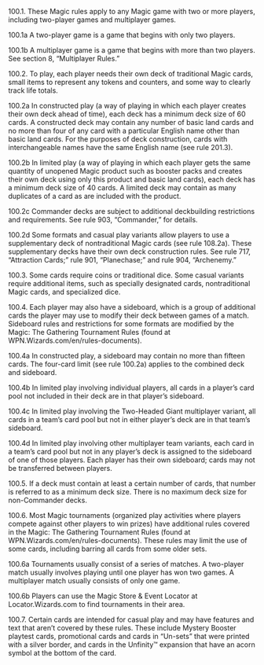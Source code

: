 100.1. These Magic rules apply to any Magic game with two or more players, including two-player games and multiplayer games.

100.1a A two-player game is a game that begins with only two players.

100.1b A multiplayer game is a game that begins with more than two players. See section 8, “Multiplayer Rules.”

100.2. To play, each player needs their own deck of traditional Magic cards, small items to represent any tokens and counters, and some way to clearly track life totals.

100.2a In constructed play (a way of playing in which each player creates their own deck ahead of time), each deck has a minimum deck size of 60 cards. A constructed deck may contain any number of basic land cards and no more than four of any card with a particular English name other than basic land cards. For the purposes of deck construction, cards with interchangeable names have the same English name (see rule 201.3).

100.2b In limited play (a way of playing in which each player gets the same quantity of unopened Magic product such as booster packs and creates their own deck using only this product and basic land cards), each deck has a minimum deck size of 40 cards. A limited deck may contain as many duplicates of a card as are included with the product.

100.2c Commander decks are subject to additional deckbuilding restrictions and requirements. See rule 903, “Commander,” for details.

100.2d Some formats and casual play variants allow players to use a supplementary deck of nontraditional Magic cards (see rule 108.2a). These supplementary decks have their own deck construction rules. See rule 717, “Attraction Cards;” rule 901, “Planechase;” and rule 904, “Archenemy.”

100.3. Some cards require coins or traditional dice. Some casual variants require additional items, such as specially designated cards, nontraditional Magic cards, and specialized dice.

100.4. Each player may also have a sideboard, which is a group of additional cards the player may use to modify their deck between games of a match. Sideboard rules and restrictions for some formats are modified by the Magic: The Gathering Tournament Rules (found at WPN.Wizards.com/en/rules-documents).

100.4a In constructed play, a sideboard may contain no more than fifteen cards. The four-card limit (see rule 100.2a) applies to the combined deck and sideboard.

100.4b In limited play involving individual players, all cards in a player’s card pool not included in their deck are in that player’s sideboard.

100.4c In limited play involving the Two-Headed Giant multiplayer variant, all cards in a team’s card pool but not in either player’s deck are in that team’s sideboard.

100.4d In limited play involving other multiplayer team variants, each card in a team’s card pool but not in any player’s deck is assigned to the sideboard of one of those players. Each player has their own sideboard; cards may not be transferred between players.

100.5. If a deck must contain at least a certain number of cards, that number is referred to as a minimum deck size. There is no maximum deck size for non-Commander decks.

100.6. Most Magic tournaments (organized play activities where players compete against other players to win prizes) have additional rules covered in the Magic: The Gathering Tournament Rules (found at WPN.Wizards.com/en/rules-documents). These rules may limit the use of some cards, including barring all cards from some older sets.

100.6a Tournaments usually consist of a series of matches. A two-player match usually involves playing until one player has won two games. A multiplayer match usually consists of only one game.

100.6b Players can use the Magic Store & Event Locator at Locator.Wizards.com to find tournaments in their area.

100.7. Certain cards are intended for casual play and may have features and text that aren’t covered by these rules. These include Mystery Booster playtest cards, promotional cards and cards in “Un-sets” that were printed with a silver border, and cards in the Unfinity™ expansion that have an acorn symbol at the bottom of the card.